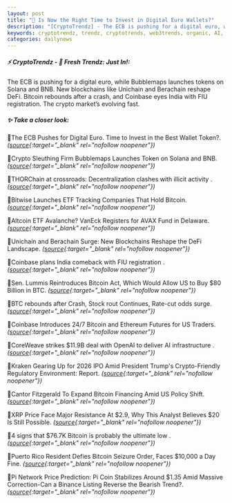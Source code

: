 ```yaml
---
layout: post
title: "🌌 Is Now the Right Time to Invest in Digital Euro Wallets?"
description: "[CryptoTrendz] - The ECB is pushing for a digital euro, while Bubblemaps launches tokens on Solana and BNB. New blockchains like Unichain and Berachain reshape DeFi. Bitcoin rebounds after a crash, and Coinbase eyes India with FIU registration. The crypto market’s evolving fast."
keywords: cryptotrendz, trendz, cryptotrends, web3trends, organic, AI, Bitcoin, Analyst, Binance, India, Berachain, Listing, Crypto, Ethereum, Token, Pi, Digital, Network
categories: dailynews
---
```


##### ⚡ CryptoTrendz - 📌 *Fresh Trendz: Just In!:*

The ECB is pushing for a digital euro, while Bubblemaps launches tokens on Solana and BNB. New blockchains like Unichain and Berachain reshape DeFi. Bitcoin rebounds after a crash, and Coinbase eyes India with FIU registration. The crypto market’s evolving fast.

##### ✨ *Take a closer look:*


🔹The ECB Pushes for Digital Euro. Time to Invest in the Best Wallet Token?. *([source](https://s.avyag.com/kt80){:target="_blank" rel="nofollow noopener"})*

🔹Crypto Sleuthing Firm Bubblemaps Launches Token on Solana and BNB. *([source](https://s.avyag.com/9tcr){:target="_blank" rel="nofollow noopener"})*

🔹THORChain at crossroads: Decentralization clashes with illicit activity . *([source](https://s.avyag.com/fk2w){:target="_blank" rel="nofollow noopener"})*

🔹Bitwise Launches ETF Tracking Companies That Hold Bitcoin. *([source](https://s.avyag.com/w4gq){:target="_blank" rel="nofollow noopener"})*

🔹Altcoin ETF Avalanche? VanEck Registers for AVAX Fund in Delaware. *([source](https://s.avyag.com/mksc){:target="_blank" rel="nofollow noopener"})*

🔹Unichain and Berachain Surge: New Blockchains Reshape the DeFi Landscape. *([source](https://s.avyag.com/f1jj){:target="_blank" rel="nofollow noopener"})*

🔹Coinbase plans India comeback with FIU registration . *([source](https://s.avyag.com/2od4){:target="_blank" rel="nofollow noopener"})*

🔹Sen. Lummis Reintroduces Bitcoin Act, Which Would Allow US to Buy $80 Billion in BTC. *([source](https://s.avyag.com/p569){:target="_blank" rel="nofollow noopener"})*

🔹BTC rebounds after Crash, Stock rout Continues, Rate-cut odds surge. *([source](https://s.avyag.com/iyxs){:target="_blank" rel="nofollow noopener"})*

🔹Coinbase Introduces 24/7 Bitcoin and Ethereum Futures for US Traders. *([source](https://s.avyag.com/qblg){:target="_blank" rel="nofollow noopener"})*

🔹CoreWeave strikes $11.9B deal with OpenAI to deliver AI infrastructure . *([source](https://s.avyag.com/lv40){:target="_blank" rel="nofollow noopener"})*

🔹Kraken Gearing Up for 2026 IPO Amid President Trump's Crypto-Friendly Regulatory Environment: Report. *([source](https://s.avyag.com/evtm){:target="_blank" rel="nofollow noopener"})*

🔹Cantor Fitzgerald To Expand Bitcoin Financing Amid US Policy Shift. *([source](https://s.avyag.com/jfc6){:target="_blank" rel="nofollow noopener"})*

🔹XRP Price Face Major Resistance At $2.9, Why This Analyst Believes $20 Is Still Possible. *([source](https://s.avyag.com/a8pf){:target="_blank" rel="nofollow noopener"})*

🔹4 signs that $76.7K Bitcoin is probably the ultimate low . *([source](https://s.avyag.com/yi9r){:target="_blank" rel="nofollow noopener"})*

🔹Puerto Rico Resident Defies Bitcoin Seizure Order, Faces $10,000 a Day Fine. *([source](https://s.avyag.com/sxyj){:target="_blank" rel="nofollow noopener"})*

🔹Pi Network Price Prediction: Pi Coin Stabilizes Around $1.35 Amid Massive Correction-Can a Binance Listing Reverse the Bearish Trend?. *([source](https://s.avyag.com/absi){:target="_blank" rel="nofollow noopener"})*
